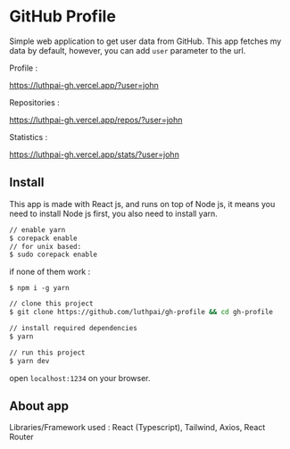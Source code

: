 # GitHub Profile

Simple web application to get user data from GitHub.
This app fetches my data by default, however, you can add `user` parameter to the url.

Profile :

https://luthpai-gh.vercel.app/?user=john

Repositories :

https://luthpai-gh.vercel.app/repos/?user=john

Statistics :

https://luthpai-gh.vercel.app/stats/?user=john

## Install

This app is made with React js, and runs on top of Node js, it means you need to install Node js first, you also need to install yarn.

```bash
// enable yarn
$ corepack enable
// for unix based:
$ sudo corepack enable
```

if none of them work :

`$ npm i -g yarn`

```bash
// clone this project
$ git clone https://github.com/luthpai/gh-profile && cd gh-profile

// install required dependencies
$ yarn

// run this project
$ yarn dev
```

open `localhost:1234` on your browser.

## About app

Libraries/Framework used : React (Typescript), Tailwind, Axios, React Router